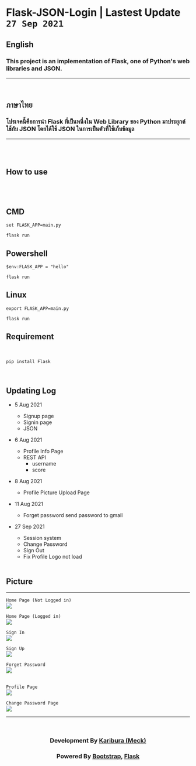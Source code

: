 # Flask-JSON-Login | Lastest Update <code>27 Sep 2021</code>


<h2>English</h2>
<h3>This project is an implementation of Flask, one of Python's web libraries and JSON.</h3>
<hr><br>
<h2>ภาษาไทย</h2>
<h3>โปรเจคนี้คือการนำ Flask ที่เป็นหนึ่งใน Web Library ของ Python มาประยุกต์ใช้กับ JSON โดยได้ใช้ JSON ในการเป็นตัวที่ใช้เก็บข้อมูล</h3><hr><br><br>
<h2>How to use<h2><br>


  <h2>CMD</h2>
  
```
set FLASK_APP=main.py
```
```
flask run
```

  <h2> Powershell</h2>
  
```
$env:FLASK_APP = "hello"
```
```
flask run
```

  <h2> Linux </h2>
  
```
export FLASK_APP=main.py
```
```
flask run
```
  
  
<h2>Requirement</h2><br>

```
pip install Flask
```

 <br>
<h2>Updating Log</h2>
  
* 5 Aug 2021
  * Signup page
  * Signin page
  * JSON
* 6 Aug 2021
  * Profile Info Page
  * REST API
    * username
    * score
* 8 Aug 2021
  * Profile Picture Upload Page 
* 11 Aug 2021
  * Forget password send password to gmail
* 27 Sep 2021
  * Session system
  * Change Password
  * Sign Out
  * Fix Profile Logo not load
  
  <br>
<h2>Picture</h2><hr>
  <code>Home Page (Not Logged in)</code><br>
  <img src="https://scontent.fbkk6-2.fna.fbcdn.net/v/t1.15752-9/243182655_272614758070075_5118033769358615999_n.png?_nc_cat=106&ccb=1-5&_nc_sid=ae9488&_nc_eui2=AeHTKTs-Z-bvw9LVDhWkQhB83TZ850emH7HdNnznR6YfscAZRWHk2a9UJW0Wrd2sQgzCe8orkNWcdMUpoRHjXpHe&_nc_ohc=yAMsjBOE26AAX-GZF_R&_nc_ht=scontent.fbkk6-2.fna&oh=8b776961f334043cb763b4b7630b438e&oe=6176FFC6"><br>
  
  <code>Home Page (Logged in)</code><br>
  <img src="https://scontent.fbkk6-1.fna.fbcdn.net/v/t1.15752-9/243209859_1229615750888544_307089034347143859_n.png?_nc_cat=110&ccb=1-5&_nc_sid=ae9488&_nc_eui2=AeFRq_jilDUC6NwBXD8ebzQJH5kEXYJpJTIfmQRdgmklMpRbib8ojK8Ha9cIUfZF1M971MzqmSPv-_Hs7Bibks1m&_nc_ohc=SFiCy1QPA9EAX97-7kg&_nc_ht=scontent.fbkk6-1.fna&oh=6f106b235c41fdac120612aac22812c3&oe=61787B05"><br>
  
  <code>Sign In</code><br>
  <img src="https://scontent.fbkk6-2.fna.fbcdn.net/v/t1.15752-9/243276975_560258678580765_2084574841917350539_n.png?_nc_cat=104&ccb=1-5&_nc_sid=ae9488&_nc_eui2=AeFvFxBb3guB9nGgoCsFGCW38NDal9DUuM7w0NqX0NS4zpugza_nXjojqTEwYyBfdPU13-7MTtl42Qtu5C6WxCN0&_nc_ohc=WdpdD_kALtwAX_gOQ98&_nc_ht=scontent.fbkk6-2.fna&oh=9c0c53ba92b6b58a4d6162b6c95cad4f&oe=6178BDA7"><br>
  
  <code>Sign Up</code><br>
  <img src="https://scontent.fbkk6-1.fna.fbcdn.net/v/t1.15752-9/243260584_289303049696321_1617608709200188255_n.png?_nc_cat=110&ccb=1-5&_nc_sid=ae9488&_nc_eui2=AeEQJugadvLSfkOYb5QmiED7qi7G2DCHjmCqLsbYMIeOYDo6UMi1ywCNzFv8yMpfZlO7yK_hRUWiR5cg6EqcKkJD&_nc_ohc=Fu3vy-JTE6QAX_0hFiW&_nc_ht=scontent.fbkk6-1.fna&oh=ec5c3fb2e2ad0cfd6ced641f2e1f22de&oe=6178AFF0"><br>
  
  <code>Forget Password</code><br>
  <img src="https://scontent.fbkk6-2.fna.fbcdn.net/v/t1.15752-9/243377874_556582338755639_4352061999172724811_n.png?_nc_cat=103&ccb=1-5&_nc_sid=ae9488&_nc_eui2=AeF2I7wvSNgwBoENFQDxu-lGBYMOvdgMMLgFgw692AwwuK34MY9F3T6n-YavRCL-0qMpP3VWxijGnZOic32J_PPi&_nc_ohc=3NAtonr1NzQAX_d6Rzf&tn=6hU7arYck_OOlEOT&_nc_ht=scontent.fbkk6-2.fna&oh=8bd652e644aa2bcc738cd498dc5f4e9b&oe=61778BA6"><br>
  <br>
  
  <code>Profile Page</code><br>
  <img src="https://scontent.fbkk6-2.fna.fbcdn.net/v/t1.15752-9/243445313_253189863358585_7339625176840068129_n.png?_nc_cat=109&ccb=1-5&_nc_sid=ae9488&_nc_eui2=AeHoRRg1WOHROvozFa6yrxDQ_-PO743QWmT_487vjdBaZJfzsd9AC-mPsJpdYwQhU7RoUCa21wNDnVNlsjNwqX5V&_nc_ohc=FA2YJxEPuQ4AX_ySAGM&tn=6hU7arYck_OOlEOT&_nc_ht=scontent.fbkk6-2.fna&oh=2caa3b7d23d31cf6d328f7eb47885da3&oe=6177E854"><br>
  
  <code>Change Password Page</code><br>
  <img src="https://scontent.fbkk6-2.fna.fbcdn.net/v/t1.15752-9/243269179_1061866811251365_6025750414967860363_n.png?_nc_cat=109&ccb=1-5&_nc_sid=ae9488&_nc_eui2=AeH-HKbbx5ETS77PY8KjwmXcfyo-vx5T6xl_Kj6_HlPrGWjprpcH40fJkn8DxQvRWmbJGCLDmc3xR0YmEVRhl-hP&_nc_ohc=Nhzu2DfqE8wAX8NRzx1&tn=6hU7arYck_OOlEOT&_nc_ht=scontent.fbkk6-2.fna&oh=5ff110bd3d9b031a9591581260212593&oe=61757831"><br>


  <hr><br>
<h3 align="center">Development By <a href="https://github.com/Karibura-Cyber">Karibura (Meck)</a></h3>
  <h3 align="center">Powered By <a href="https://get.bootstrap.com">Bootstrap</a>, <a href="https://flask.palletsprojects.com/en/2.0.x/">Flask</a></h3>
